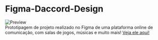 # Figma-Daccord-Design
![Preview](https://github.com/MaduSales/Figma-Daccord-Design/assets/166547195/cec8ce70-28fa-4623-bda8-889a356193da)
<br>
Prototipagem de projeto realizado no Figma de uma plataforma online de comunicação, com salas de jogos, músicas e muito mais!
[Veja ele aqui!](https://www.figma.com/proto/VtLvj2GOLgY3RCRTc73qqY/Website-Design-UI---Motocicleta?type=design&node-id=2-2&t=NAjCKle3TFn1bAtF-1&scaling=scale-down&page-id=0%3A1&mode=design)

